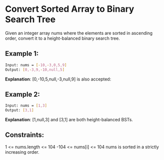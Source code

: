 # Convert Sorted Array to Binary Search Tree

Given an integer array nums where the elements are sorted in ascending order, convert it to a 
height-balanced
 binary search tree.

## Example 1:

```bash
Input: nums = [-10,-3,0,5,9]
Output: [0,-3,9,-10,null,5]
```

**Explanation**: [0,-10,5,null,-3,null,9] is also accepted:

## Example 2:

```bash
Input: nums = [1,3]
Output: [3,1]
```

**Explanation**: [1,null,3] and [3,1] are both height-balanced BSTs.

## Constraints:

1 <= nums.length <= 104
-104 <= nums[i] <= 104
nums is sorted in a strictly increasing order.